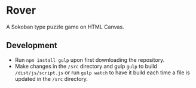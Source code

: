 # Rover

A Sokoban type puzzle game on HTML Canvas.

## Development

* Run `npm install gulp` upon first downloading the repository.
* Make changes in the `/src` directory and gulp `gulp` to build `/dist/js/script.js` or run `gulp watch` to have it build each time a file is updated in the `/src` directory.